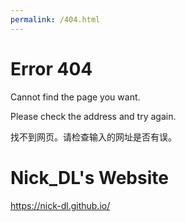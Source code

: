 ```yaml
---
permalink: /404.html
---
```


# Error 404
Cannot find the page you want.

Please check the address and try again.

找不到网页。请检查输入的网址是否有误。
 
 

 
 
 
 

 

 


# Nick_DL's Website
https://nick-dl.github.io/
